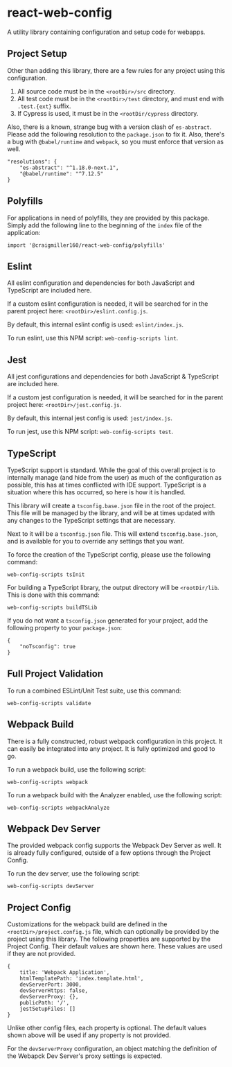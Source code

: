 # react-web-config

A utility library containing configuration and setup code for webapps.

## Project Setup

Other than adding this library, there are a few rules for any project using this configuration.

1. All source code must be in the `<rootDir>/src` directory.
1. All test code must be in the `<rootDir>/test` directory, and must end with `.test.{ext}` suffix.
1. If Cypress is used, it must be in the `<rootDir/cypress` directory.

Also, there is a known, strange bug with a version clash of `es-abstract`. Please add the following resolution to the `package.json` to fix it. Also, there's a bug with `@babel/runtime` and `webpack`, so you must enforce that version as well.

```
"resolutions": {
    "es-abstract": "^1.18.0-next.1",
    "@babel/runtime": "^7.12.5"
}
```

## Polyfills

For applications in need of polyfills, they are provided by this package. Simply add the following line to the beginning of the `index` file of the application:

```
import '@craigmiller160/react-web-config/polyfills'
```

## Eslint

All eslint configuration and dependencies for both JavaScript and TypeScript are included here.

If a custom eslint configuration is needed, it will be searched for in the parent project here: `<rootDir>/eslint.config.js`.

By default, this internal eslint config is used: `eslint/index.js`.

To run eslint, use this NPM script: `web-config-scripts lint`.

## Jest

All jest configurations and dependencies for both JavaScript & TypeScript are included here.

If a custom jest configuration is needed, it will be searched for in the parent project here: `<rootDir>/jest.config.js`.

By default, this internal jest config is used: `jest/index.js`.

To run jest, use this NPM script: `web-config-scripts test`.

## TypeScript

TypeScript support is standard. While the goal of this overall project is to internally manage (and hide from the user) as much of the configuration as possible, this has at times conflicted with IDE support. TypeScript is a situation where this has occurred, so here is how it is handled.

This library will create a `tsconfig.base.json` file in the root of the project. This file will be managed by the library, and will be at times updated with any changes to the TypeScript settings that are necessary.

Next to it will be a `tsconfig.json` file. This will extend `tsconfig.base.json`, and is available for you to override any settings that you want.

To force the creation of the TypeScript config, please use the following command:

`web-config-scripts tsInit`

For building a TypeScript library, the output directory will be `<rootDir/lib`. This is done with this command:

`web-config-scripts buildTSLib`

If you do not want a `tsconfig.json` generated for your project, add the following property to your `package.json`:

```
{
    "noTsconfig": true
}
```

## Full Project Validation

To run a combined ESLint/Unit Test suite, use this command:

`web-config-scripts validate`

## Webpack Build

There is a fully constructed, robust webpack configuration in this project. It can easily be integrated into any project. It is fully optimized and good to go.

To run a webpack build, use the following script:

`web-config-scripts webpack`

To run a webpack build with the Analyzer enabled, use the following script:

`web-config-scripts webpackAnalyze`

## Webpack Dev Server

The provided webpack config supports the Webpack Dev Server as well. It is already fully configured, outside of a few options through the Project Config.

To run the dev server, use the following script:

`web-config-scripts devServer`

## Project Config

Customizations for the webpack build are defined in the `<rootDir>/project.config.js` file, which can optionally be provided by the project using this library. The following properties are supported by the Project Config. Their default values are shown here. These values are used if they are not provided.

```
{
    title: 'Webpack Application',
    htmlTemplatePath: 'index.template.html',
    devServerPort: 3000,
    devServerHttps: false,
    devServerProxy: {},
    publicPath: '/',
    jestSetupFiles: []
}
```

Unlike other config files, each property is optional. The default values shown above will be used if any property is not provided.

For the `devServerProxy` configuration, an object matching the definition of the Webapck Dev Server's proxy settings is expected.
